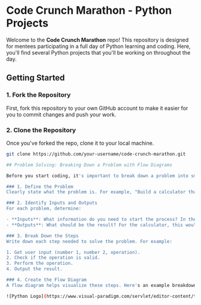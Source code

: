 # Code Crunch Marathon - Python Projects

Welcome to the **Code Crunch Marathon** repo! This repository is designed for mentees participating in a full day of Python learning and coding. Here, you'll find several Python projects that you'll be working on throughout the day.

## Getting Started

### 1. Fork the Repository
First, fork this repository to your own GitHub account to make it easier for you to commit changes and push your work.

### 2. Clone the Repository
Once you've forked the repo, clone it to your local machine.

```bash
git clone https://github.com/your-username/code-crunch-marathon.git

## Problem Solving: Breaking Down a Problem with Flow Diagrams

Before you start coding, it's important to break down a problem into smaller, manageable steps. One way to do this is through **flow diagrams**. Below is an explanation on how to break down a problem and structure it visually:

### 1. Define the Problem
Clearly state what the problem is. For example, "Build a calculator that can perform basic arithmetic operations."

### 2. Identify Inputs and Outputs
For each problem, determine:

- **Inputs**: What information do you need to start the process? In the case of a calculator, this could be two numbers and an operation (e.g., addition).
- **Outputs**: What should be the result? For the calculator, this would be the calculated result (e.g., 5 + 3 = 8).

### 3. Break Down the Steps
Write down each step needed to solve the problem. For example:

1. Get user input (number 1, number 2, operation).
2. Check if the operation is valid.
3. Perform the operation.
4. Output the result.

### 4. Create the Flow Diagram
A flow diagram helps visualize these steps. Here's an example breakdown for a simple calculator:

![Python Logo](https://www.visual-paradigm.com/servlet/editor-content/tutorials/flowchart-tutorial/sites/7/2018/09/flowchart-example.png)

